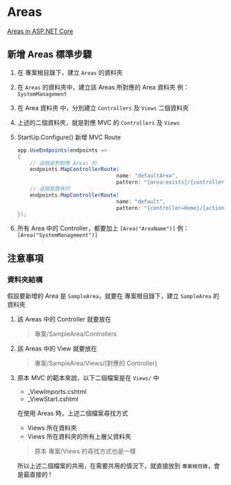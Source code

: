 # Areas

[Areas in ASP.NET Core](https://docs.microsoft.com/zh-tw/aspnet/core/mvc/controllers/areas)

## 新增 Areas 標準步驟

1. 在 專案根目錄下，建立 `Areas` 的資料夾
1. 在 `Areas` 的資料夾中，建立該 Areas 所對應的 Area 資料夾
   例： `SystemManagement`
1. 在 Area 資料夾 中，分別建立 `Controllers` 及 `Views` 二個資料夾
1. 上述的二個資料夾，就是對應 MVC 的 `Controllers` 及 `Views`
1. StartUp.Configure() 新增 MVC Route

    ```csharp
    app.UseEndpoints(endpoints =>
    {
        // 這個是對對應 Areas 的
        endpoints.MapControllerRoute(
                                    name: "defaultArea",
                                    pattern: "{area:exists}/{controller}/{action=Index}/{id?}");
        // 這個是既有的
        endpoints.MapControllerRoute(
                                    name: "default",
                                    pattern: "{controller=Home}/{action=Index}/{id?}");
    });
    ```

1. 所有 Area 中的 Controller，都要加上 `[Area("AreaName")]`
   例：`[Area("SystemManagement")]`

## 注意事項

### 資料夾結構

假設要新增的 Area 是 `SampleArea`，就要在 專案根目錄下，建立 `SampleArea` 的資料夾

1. 該 Areas 中的 Controller 就要放在

    > 專案/SampleArea/Controllers

1. 該 Areas 中的 View 就要放在

    > 專案/SampleArea/Views/[對應的 Controller]

1. 原本 MVC 的範本來說，以下二個檔案是在 `Views/` 中

    - \_ViewImports.cshtml
    - \_ViewStart.cshtml

    在使用 Areas 時，上述二個檔案尋找方式

    - Views 所在資料夾
    - Views 所在資料夾的所有上層父資料夾

    > 原本 專案/Views 的尋找方式也是一樣

    所以上述二個檔案的共用，在需要共用的情況下，就直接放到 `專案根目錄`，會是最直接的 !
